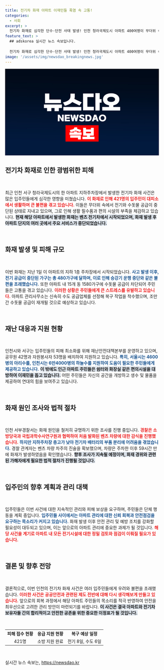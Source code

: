 ```yaml
---
title: 전기차 화재 아파트 이재민들 폭염 속 고통!
categories:
  - 사회
excerpt: >
  전기차 화재로 심각한 단수·단전 사태 발생! 인천 청라국제도시 아파트 400여명이 무더위 속 대피소 생활 중. 벤츠 차량에서 시작된 이 화재의 진상과 주민들의 고통을 담은 긴급 취재! 
feature_text: >
  ## adskorea 실시간 뉴스 속보입니다.

  전기차 화재로 심각한 단수·단전 사태 발생! 인천 청라국제도시 아파트 400여명이 무더위 속 대피소 생활 중. 벤츠 차량에서 시작된 이 화재의 진상과 주민들의 고통을 담은 긴급 취재! 
image: '/assets/img/newsdao_breakingnews.jpg'
---
```


<p><img src="/assets/img/newsdao_breakingnews.jpg" alt="adskorea 속보" /></p>

<h2 data-ke-size="size26">전기차 화재로 인한 광범위한 피해</h2>

<p data-ke-size="size16">&nbsp;</p>

<p>최근 인천 서구 청라국제도시의 한 아파트 지하주차장에서 발생한 전기차 화재 사건은 많은 입주민들에게 심각한 영향을 미쳤습니다. <b><span style="color: #ee2323;">이 화재로 인해 421명의 입주민이 대피소에서 생활하며 큰 불편을 겪고 있습니다.</span></b> 이들은 무더위 속에서 전기와 수돗물 공급이 중단된 상태로 지내고 있으며, 그로 인해 생활 필수품과 편의 시설의 부족을 체감하고 있습니다. <b><span style="background-color: #21538527;">현재 해당 아파트에서 발생한 화재는 벤츠 전기차에서 시작되었으며, 화재 발생 후 아파트 단지의 여러 곳에서 주요 서비스가 중단되었습니다.</span></b></p>

<p data-ke-size="size16">&nbsp;</p>

<h2 data-ke-size="size26">화재 발생 및 피해 규모</h2>

<p data-ke-size="size16">&nbsp;</p>

<p>이번 화재는 지난 1일 이 아파트의 지하 1층 주차장에서 시작되었습니다. <b><span style="color: #1a5490;">사고 발생 이후, 전기 공급이 중단된 가구는 총 480가구에 달하며, 이로 인해 승강기 운행 중단와 같은 불편을 초래했습니다.</span></b> 또한 아파트 내 15개 동 1580가구에 수돗물 공급이 차단되어 주민들은 고통을 겪고 있습니다. <b><span style="color: #ee2323;">이러한 상황은 주민들에게 큰 스트레스를 유발하고 있습니다.</span></b> 아파트 관리사무소는 신속히 수도 공급업체를 선정해 복구 작업을 착수했으며, 조만간 수돗물 공급이 재개될 것으로 예상하고 있습니다.</p>

<p data-ke-size="size16">&nbsp;</p>

<h2 data-ke-size="size26">재난 대응과 지원 현황</h2>

<p data-ke-size="size16">&nbsp;</p>

<p>인천시와 서구는 입주민들의 피해 최소화를 위해 재난안전대책본부를 운영하고 있으며, 공무원 42명과 자원봉사자 53명을 배치하여 지원하고 있습니다. <b><span style="color: #1a5490;">특히, 서울시는 4600병의 아리수를, 인천시는 6만4000병의 하늘수를 지원하여 도움이 필요한 주민들에게 제공하고 있습니다.</span></b> <b><span style="background-color: #21538527;">이 밖에도 인근 아파트 주민들은 쉼터와 화장실 같은 편의시설을 대방하여 이재민을 돕고 있습니다.</span></b> 어떤 주민들은 자신의 공간을 개방하고 생수 및 물품을 제공하여 연대의 힘을 보여주고 있습니다.</p>

<p data-ke-size="size16">&nbsp;</p>

<h2 data-ke-size="size26">화재 원인 조사와 법적 절차</h2>

<p data-ke-size="size16">&nbsp;</p>

<p>인천 서부경찰서는 화재 원인을 철저히 규명하기 위한 조사를 진행 중입니다. <b><span style="color: #ee2323;">경찰은 소방당국과 국립과학수사연구원과 협력하여 처음 발화된 벤츠 차량에 대한 감식을 진행했습니다.</span></b> <b><span style="color: #1a5490;">하지만 지하주차장 층고가 낮아 전기차 배터리의 부품 분리에 어려움을 겪었습니다.</span></b> 경찰 관계자는 벤츠 차량 차주의 진술을 확보했으며, 차량은 주차한 이후 59시간 만에 화재가 발생하였음을 확인했습니다. <b><span style="background-color: #21538527;">향후 조사가 지속될 예정이며, 화재 경위와 관련된 가해자에게 필요한 법적 절차가 진행될 것입니다.</span></b> </p>

<p data-ke-size="size16">&nbsp;</p>

<h2 data-ke-size="size26">입주민의 향후 계획과 관리 대책</h2>

<p data-ke-size="size16">&nbsp;</p>

<p>입주민들은 이번 사건에 대한 지속적인 관리와 피해 보상을 요구하며, 주민들은 단체 행동을 계획 중입니다. <b><span style="color: #1a5490;">입주민들 사이에서는 아파트 관리에 대한 신뢰 회복과 안전점검을 요구하는 목소리가 커지고 있습니다.</span></b> 화재 발생 이후 안전 관리 및 예방 조치를 강화할 필요성이 대두되고 있으며, 이는 앞으로의 아파트 관리에 중요한 과제가 될 것입니다. <b><span style="color: #ee2323;">해당 사건을 계기로 아파트 내 모든 전기시설에 대한 정밀 검토와 점검이 이뤄질 필요가 있습니다.</span></b> </p>

<p data-ke-size="size16">&nbsp;</p>

<h2 data-ke-size="size26">결론 및 향후 전망</h2>

<p data-ke-size="size16">&nbsp;</p>

<p>결론적으로, 이번 인천의 전기차 화재 사건은 여러 입주민들에게 우려와 불편을 초래했습니다. <b><span style="color: #ee2323;">이러한 사건은 공공안전과 관련된 제도 전반에 대해 다시 생각해보게 만들고 있습니다.</span></b> 앞으로의 회복 과정에서 해당 아파트 주민들의 목소리를 적극 반영하여 안전을 최우선으로 고려한 관리 방안이 마련되기를 바랍니다. <b><span style="background-color: #21538527;">이 사건은 결국 아파트와 전기차 보유자들 간의 합리적이고 안전한 공존을 위한 중요한 이정표가 될 것입니다.</span></b> </p>

<p data-ke-size="size16">&nbsp;</p>

<table style="width: 100%; border-collapse: collapse;">
<tr>
<td style="text-align: center; height: 17px;"><b>피해 접수 현황</b></td>
<td style="text-align: center; height: 17px;"><b>응급 지원 현황</b></td>
<td style="text-align: center; height: 17px;"><b>복구 예상 일정</b></td>
</tr>
<tr>
<td style="text-align: center; height: 17px;">421명</td>
<td style="text-align: center; height: 17px;">소방 지원 완료</td>
<td style="text-align: center; height: 17px;">전기 8일, 수도 6일</td>
</tr>
</table>

<p data-ke-size="size16">&nbsp;</p>
실시간 뉴스 속보는, <a href="https://newsdao.kr" rel="dofollow">https://newsdao.kr</a>


